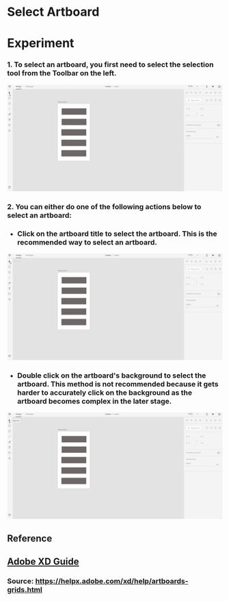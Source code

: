 # **Select Artboard**


# **Experiment**

### **1.** To select an artboard, you first need to select the selection tool from the **Toolbar** on the left. 

![](../images/pilot-03/selection-tool.gif)


### **2.** You can either do one of the following actions below to select an artboard: 

- ### Click on the artboard title to select the artboard. This is the recommended way to select an artboard. 

![](../images/pilot-03/select-artboard-1.gif)

- ### Double click on the artboard's background to select the artboard. This method is not recommended because it gets harder to accurately click on the background as the artboard becomes complex in the later stage.  

![](../images/pilot-03/select-artboard-2.gif)


## **Reference**

## [Adobe XD Guide]()

### **Source:** https://helpx.adobe.com/xd/help/artboards-grids.html
